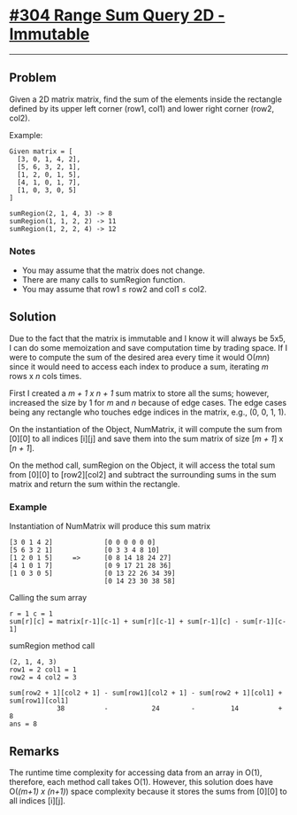 # [#304 Range Sum Query 2D - Immutable](https://leetcode.com/problems/range-sum-query-2d-immutable/)
---
## Problem
Given a 2D matrix matrix, find the sum of the elements inside the rectangle defined by its upper left corner (row1, col1) and lower right corner (row2, col2).

Example:

    Given matrix = [
      [3, 0, 1, 4, 2],
      [5, 6, 3, 2, 1],
      [1, 2, 0, 1, 5],
      [4, 1, 0, 1, 7],
      [1, 0, 3, 0, 5]
    ]

    sumRegion(2, 1, 4, 3) -> 8
    sumRegion(1, 1, 2, 2) -> 11
    sumRegion(1, 2, 2, 4) -> 12

### Notes
- You may assume that the matrix does not change.
- There are many calls to sumRegion function.
- You may assume that row1 ≤ row2 and col1 ≤ col2.

## Solution
Due to the fact that the matrix is immutable and I know it will always be 5x5, I can do some memoization and save computation time by trading space. If I were to compute the sum of the desired area every time it would O(*mn*) since it would need to access each index to produce a sum, iterating *m* rows x *n* cols times. 

First I created a *m + 1 x n + 1* sum matrix to store all the sums; however, increased the size by 1 for *m* and *n* because of edge cases. The edge cases being any rectangle who touches edge indices in the matrix, e.g., (0, 0, 1, 1).

On the instantiation of the Object, NumMatrix, it will compute the sum from [0][0] to all indices [i][j] and save them into the sum matrix of size [*m + 1*] x  [*n + 1*]. 

On the method call, sumRegion on the Object, it will access the total sum from [0][0] to [row2][col2] and subtract the surrounding sums in the sum matrix and return the sum within the rectangle. 

### Example
Instantiation of NumMatrix will produce this sum matrix

    [3 0 1 4 2]             [0 0 0 0 0 0]
    [5 6 3 2 1]             [0 3 3 4 8 10]
    [1 2 0 1 5]     =>      [0 8 14 18 24 27]
    [4 1 0 1 7]             [0 9 17 21 28 36]
    [1 0 3 0 5]             [0 13 22 26 34 39]
                            [0 14 23 30 38 58]

Calling the sum array

    r = 1 c = 1
    sum[r][c] = matrix[r-1][c-1] + sum[r][c-1] + sum[r-1][c] - sum[r-1][c-1]

sumRegion method call

    (2, 1, 4, 3)
    row1 = 2 col1 = 1
    row2 = 4 col2 = 3
    
    sum[row2 + 1][col2 + 1] - sum[row1][col2 + 1] - sum[row2 + 1][col1] + sum[row1][col1]
                38          -           24        -         14          +       8 
    ans = 8



## Remarks 
The runtime time complexity for accessing data from an array in O(1), therefore, each method call takes O(1). However, this solution does have O(*(m+1) x (n+1)*) space complexity because it stores the sums from [0][0] to all indices [i][j].
